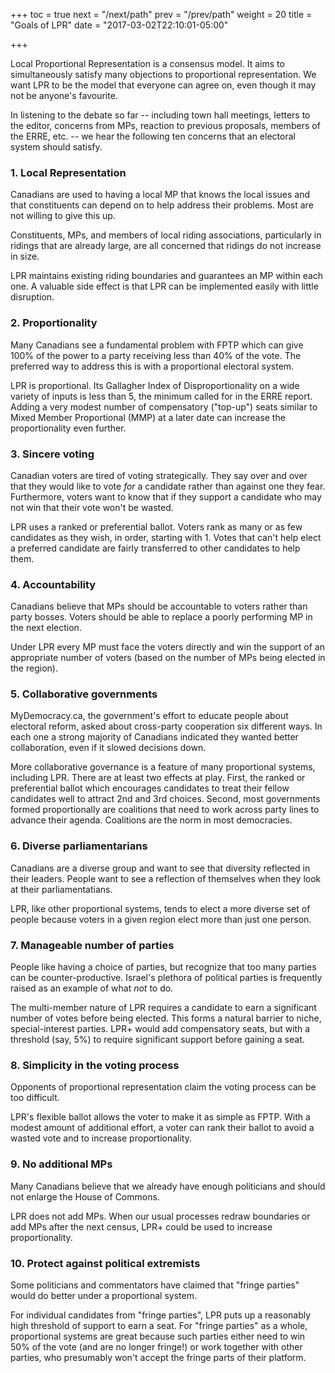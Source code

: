 +++
toc = true
next = "/next/path"
prev = "/prev/path"
weight = 20
title = "Goals of LPR"
date = "2017-03-02T22:10:01-05:00"

+++

Local Proportional Representation is a consensus model.  It aims to 
simultaneously satisfy many objections to proportional representation.
We want LPR to be the model that everyone can agree on, even though
it may not be anyone's favourite.

In listening to the debate so far -- including town hall meetings, letters
to the editor, concerns from MPs, reaction to previous proposals, members
of the ERRE, etc. --
we hear the following ten concerns that an electoral system should satisfy.

### 1. Local Representation
Canadians are used to having a local MP that knows the local issues
and that constituents can depend on to help address their problems.  Most 
are not willing to give this up.

Constituents, MPs, and members of
local riding associations, particularly in ridings that are already large,
are all concerned that ridings do not increase in size.

LPR maintains existing riding boundaries and guarantees an MP within each one.
A valuable side effect is that LPR can be implemented easily with little 
disruption.

### 2. Proportionality
Many Canadians see a fundamental problem with FPTP which can give 100% of 
the power to a party receiving less than 40% of the vote.  The preferred 
way to address this is with a proportional electoral system.

LPR is proportional.  Its Gallagher Index of Disproportionality on a wide
variety of inputs is less than 5, the minimum called for in the ERRE report.
Adding a very modest number of compensatory ("top-up") seats similar to 
Mixed Member Proportional (MMP) at a later date can increase the proportionality
even further.

### 3. Sincere voting
Canadian voters are tired of voting strategically.  They say over and over
that they would like to vote *for* a candidate rather than against one 
they fear.  Furthermore, voters want to know that if they support a candidate
who may not win that their vote won't be wasted.

LPR uses a ranked or preferential ballot.  Voters rank as many or as few
candidates as they wish, in order, starting with 1.  Votes that can't help
elect a preferred candidate are fairly transferred to other candidates to
help them.

### 4. Accountability
Canadians believe that MPs should be accountable to voters rather than party
bosses.  Voters should be able to replace a poorly performing MP in the next
election.

Under LPR every MP must face the voters directly and win the support of an
appropriate number of voters (based on the number of MPs being elected in the 
region).

### 5. Collaborative governments
MyDemocracy.ca, the government's effort to educate people about electoral
reform, asked about cross-party cooperation six different ways. In each one
a strong majority of Canadians indicated they wanted better collaboration,
even if it slowed decisions down.

More collaborative governance is a feature of many proportional systems, 
including LPR.  There are at least two effects at play.  First, the 
ranked or preferential ballot which encourages candidates to treat their
fellow candidates well to attract 2nd and 3rd choices.  Second, most
governments formed proportionally are coalitions that need to work across
party lines to advance their agenda.  Coalitions are the norm in most
democracies.


### 6. Diverse parliamentarians
Canadians are a diverse group and want to see that diversity reflected in
their leaders.  People want to see a reflection of themselves when they 
look at their parliamentatians.

LPR, like other proportional systems, tends to elect a more diverse set of people because 
voters in a given region elect more than just one person.  

### 7. Manageable number of parties
People like having a choice of parties, but recognize that too many parties can
be counter-productive.  Israel's plethora of political parties is frequently
raised as an example of what *not* to do.

The multi-member nature of LPR requires a candidate to earn a significant number
of votes before being elected.  This forms a natural barrier to niche, special-interest
parties. LPR+ would add compensatory seats, but with a threshold (say, 5%) to
require significant support before gaining a seat.

### 8. Simplicity in the voting process
Opponents of proportional representation claim the voting process can be too difficult.

LPR's flexible ballot allows the voter to make it as simple as FPTP.  With a modest
amount of additional effort, a voter can rank their ballot to avoid a wasted vote and
to increase proportionality.

### 9. No additional MPs
Many Canadians believe that we already have enough politicians and should not enlarge
the House of Commons.

LPR does not add MPs.  When our usual processes redraw boundaries or add MPs after the
next census, LPR+ could be used to increase proportionality.

### 10. Protect against political extremists
Some politicians and commentators have claimed that "fringe parties" would do better
under a proportional system.

For individual candidates from "fringe parties", LPR puts up a reasonably high threshold
of support to earn a seat.  For "fringe parties" as a whole, proportional systems are 
great because such parties either need to win 50% of the vote (and are no longer fringe!)
or work together with other parties, who presumably won't accept the fringe parts
of their platform.